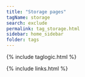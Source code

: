 ```yaml
---
title: "Storage pages"
tagName: storage
search: exclude
permalink: tag_storage.html
sidebar: home_sidebar
folder: tags
---
```

{% include taglogic.html %}

{% include links.html %}
